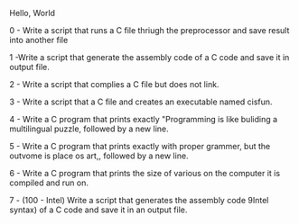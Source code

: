 Hello, World


0 -  Write a script that runs a C file thriugh the preprocessor and save result into another file

1 -Write a script that generate the assembly code of a C code and save it in output file.

2 - Write a script that complies a C file but does not link.

3 - Write a script that a C file and creates an executable named cisfun.

4 - Write a C program that prints exactly "Programming is like buliding a multilingual puzzle, followed by a new line.

5 - Write a C program that prints exactly with proper grammer, but the outvome is place os art,, followed by a new line.

6 - Write a C program that prints the size of various on the computer it is compiled and run on.

7 - (100 - Intel) Write a script that generates the assembly code 9Intel syntax) of a C code and save it in an output file.
